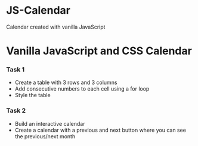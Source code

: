 # JS-Calendar
Calendar created with vanilla JavaScript

# Vanilla JavaScript and CSS Calendar

### Task 1
* Create a table with 3 rows and 3 columns
* Add consecutive numbers to each cell using a for loop
* Style the table

### Task 2
* Build an interactive calendar
* Create a calendar with a previous and next button where you can see the previous/next month
